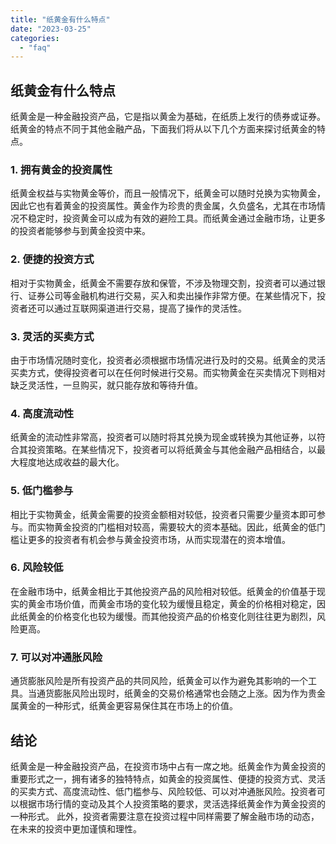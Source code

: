 ```yaml
---
title: "纸黄金有什么特点"
date: "2023-03-25"
categories: 
  - "faq"
---
```


## 纸黄金有什么特点

纸黄金是一种金融投资产品，它是指以黄金为基础，在纸质上发行的债券或证券。纸黄金的特点不同于其他金融产品，下面我们将从以下几个方面来探讨纸黄金的特点。

### 1\. 拥有黄金的投资属性

纸黄金权益与实物黄金等价，而且一般情况下，纸黄金可以随时兑换为实物黄金，因此它也有着黄金的投资属性。黄金作为珍贵的贵金属，久负盛名，尤其在市场情况不稳定时，投资黄金可以成为有效的避险工具。而纸黄金通过金融市场，让更多的投资者能够参与到黄金投资中来。

### 2\. 便捷的投资方式

相对于实物黄金，纸黄金不需要存放和保管，不涉及物理交割，投资者可以通过银行、证券公司等金融机构进行交易，买入和卖出操作非常方便。在某些情况下，投资者还可以通过互联网渠道进行交易，提高了操作的灵活性。

### 3\. 灵活的买卖方式

由于市场情况随时变化，投资者必须根据市场情况进行及时的交易。纸黄金的灵活买卖方式，使得投资者可以在任何时候进行交易。而实物黄金在买卖情况下则相对缺乏灵活性，一旦购买，就只能存放和等待升值。

### 4\. 高度流动性

纸黄金的流动性非常高，投资者可以随时将其兑换为现金或转换为其他证券，以符合其投资策略。在某些情况下，投资者可以将纸黄金与其他金融产品相结合，以最大程度地达成收益的最大化。

### 5\. 低门槛参与

相比于实物黄金，纸黄金需要的投资金额相对较低，投资者只需要少量资本即可参与。而实物黄金投资的门槛相对较高，需要较大的资本基础。因此，纸黄金的低门槛让更多的投资者有机会参与黄金投资市场，从而实现潜在的资本增值。

### 6\. 风险较低

在金融市场中，纸黄金相比于其他投资产品的风险相对较低。纸黄金的价值基于现实的黄金市场价值，而黄金市场的变化较为缓慢且稳定，黄金的价格相对稳定，因此纸黄金的价格变化也较为缓慢。而其他投资产品的价格变化则往往更为剧烈，风险更高。

### 7\. 可以对冲通胀风险

通货膨胀风险是所有投资产品的共同风险，纸黄金可以作为避免其影响的一个工具。当通货膨胀风险出现时，纸黄金的交易价格通常也会随之上涨。因为作为贵金属黄金的一种形式，纸黄金更容易保住其在市场上的价值。

## 结论

纸黄金是一种金融投资产品，在投资市场中占有一席之地。纸黄金作为黄金投资的重要形式之一，拥有诸多的独特特点，如黄金的投资属性、便捷的投资方式、灵活的买卖方式、高度流动性、低门槛参与、风险较低、可以对冲通胀风险。投资者可以根据市场行情的变动及其个人投资策略的要求，灵活选择纸黄金作为黄金投资的一种形式。 此外，投资者需要注意在投资过程中同样需要了解金融市场的动态，在未来的投资中更加谨慎和理性。
